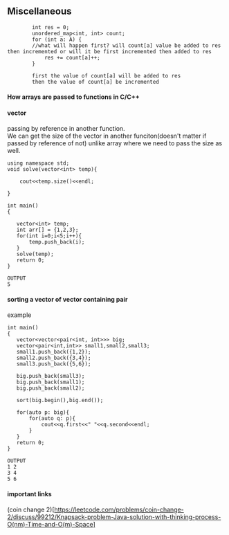 ## Miscellaneous


```
        int res = 0;
        unordered_map<int, int> count;
        for (int a: A) {
        //what will happen first? will count[a] value be added to res then incremented or will it be first incremented then added to res
            res += count[a]++;
        }
        
        first the value of count[a] will be added to res
        then the value of count[a] be incremented

```

#### How arrays are passed to functions in C/C++


#### vector
passing by reference in another function.  
We can get the size of the vector in another funciton(doesn't matter if passed by reference of not) unlike array where we need to pass the size as well.
```
using namespace std;
void solve(vector<int> temp){
    
    cout<<temp.size()<<endl;
 
}

int main()
{
   
   vector<int> temp;
   int arr[] = {1,2,3};
   for(int i=0;i<5;i++){
       temp.push_back(i);
   }
   solve(temp);
   return 0;
}

OUTPUT
5
```

#### sorting a vector of vector containing pair
example
```
int main()
{
   vector<vector<pair<int, int>>> big;
   vector<pair<int,int>> small1,small2,small3;
   small1.push_back({1,2});
   small2.push_back({3,4});
   small3.push_back({5,6});
   
   big.push_back(small3);
   big.push_back(small1);
   big.push_back(small2);
   
   sort(big.begin(),big.end());
   
   for(auto p: big){
       for(auto q: p){
           cout<<q.first<<" "<<q.second<<endl;
       }
   }
   return 0;
}

OUTPUT
1 2
3 4
5 6
```

#### important links
(coin change 2)[https://leetcode.com/problems/coin-change-2/discuss/99212/Knapsack-problem-Java-solution-with-thinking-process-O(nm)-Time-and-O(m)-Space]
